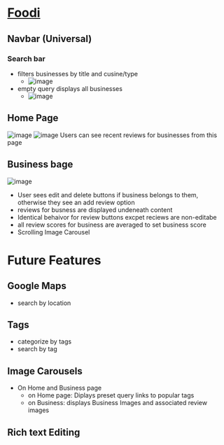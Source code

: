# [Foodi](https://foodi.onrender.com/)

## Navbar (Universal)

### Search bar
* filters businesses by title and cusine/type
  * ![image](https://user-images.githubusercontent.com/63429309/172107702-8f722a62-6db7-4f2f-8ed0-4d2bd5589e27.png)  
* empty query displays all businesses
  * ![image](https://user-images.githubusercontent.com/63429309/218574975-1366cf3d-a5d1-4e6d-aa58-afa8ce193926.png) 


## Home Page 
![image](https://user-images.githubusercontent.com/63429309/218576627-917681f1-1b21-450e-adb3-830a6b337f3b.png)
![image](https://user-images.githubusercontent.com/63429309/218576694-1e7f5786-051c-4ffe-955b-696562b5c410.png)
Users can see recent reviews for businesses from this page

## Business bage
![image](https://user-images.githubusercontent.com/63429309/218576954-74a628fb-b13c-455e-bc9a-e80c13440442.png)

* User sees edit and delete buttons if business belongs to them, otherwise they see an add review option
* reviews for busness are displayed undeneath content
* Identical behaivor for review buttons excpet reciews are non-editabe
* all review scores for business are averaged to set business score
* Scrolling Image Carousel

# Future Features

## Google Maps
  * search by location
 
## Tags
  * categorize by tags
  * search by tag
 
## Image Carousels
  * On Home and Business page
    * on Home page: Diplays preset query links to popular tags
    * on Business: displays Business Images and associated review images

## Rich text Editing
 
